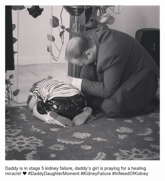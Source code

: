 ![Mike praying with Jer at the altar](https://raw.githubusercontent.com/paulamoments/paulamoments.github.io/master/images/mike_jer_praying.jpg "Mike praying with Jer at the altar")

Daddy is in stage 5 kidney failure, daddy's girl is praying for a healing miracle! ❤ #DaddyDaughterMoment #KidneyFailure #InNeedOfKidney